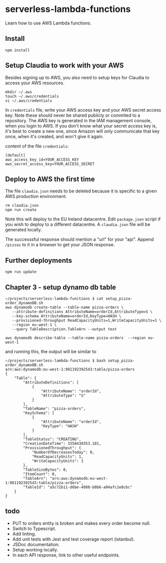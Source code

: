 # serverless-lambda-functions
Learn how to use AWS Lambda functions.

## Install
```
npm install
```

## Setup Claudia to work with your AWS
Besides signing up to AWS, you also need to setup keys for Claudia to access your AWS resources.

```
mkdir ~/.aws
touch ~/.aws/credentials
vi ~/.aws/credentials
```

In `credentials` file, write your AWS access key and your AWS secret access key. Note these should never be shared publicly or commited to a repository. The AWS key is generated in the IAM management console, when you login to AWS. If you don't know what your secret access key is, it's best to create a new one, since Amazon will only communicate that key once, when it's created, and won't give it again.

content of  the file `credentials`:
```
[default]
aws_access_key_id=YOUR_ACCESS_KEY
aws_secret_access_key=YOUR_ACCESS_SECRET
```

## Deploy to AWS the first time
The file `claudia.json` needs to be deleted because it is specific to a given AWS production environment.

```
rm claudia.json
npm run create
```

Note this will deploy to the EU Ireland datacentre. Edit `package.json` script if you wish to deploy to a different datacentre. A `claudia.json` file will be generated locally.

The successsful response should mention a "url" for your "api". Append `/pizzas` to it in a browser to get your JSON response.

## Further deployments
```
npm run update
```

## Chapter 3 - setup dynamo db table


```
~/projects/serverless-lambda-functions $ cat setup_pizza-order_dynamoDB.sh
aws dynamodb create-table --table-name pizza-orders \
   --attribute-definitions AttributeName=orderId,AttributeType=S \
   --key-schema AttributeName=orderId,KeyType=HASH \
   --provisioned-throughput ReadCapacityUnits=1,WriteCapacityUnits=1 \
   --region eu-west-1 \
   --query TableDescription.TableArn --output text

aws dynamodb describe-table --table-name pizza-orders  --region eu-west-1
```

and running this, the output will be similar to
```
~/projects/serverless-lambda-functions $ bash setup_pizza-order_dynamoDB.sh
arn:aws:dynamodb:eu-west-1:981192392543:table/pizza-orders
{
    "Table": {
        "AttributeDefinitions": [
            {
                "AttributeName": "orderId",
                "AttributeType": "S"
            }
        ],
        "TableName": "pizza-orders",
        "KeySchema": [
            {
                "AttributeName": "orderId",
                "KeyType": "HASH"
            }
        ],
        "TableStatus": "CREATING",
        "CreationDateTime": 1558430353.101,
        "ProvisionedThroughput": {
            "NumberOfDecreasesToday": 0,
            "ReadCapacityUnits": 1,
            "WriteCapacityUnits": 1
        },
        "TableSizeBytes": 0,
        "ItemCount": 0,
        "TableArn": "arn:aws:dynamodb:eu-west-1:981192392543:table/pizza-orders",
        "TableId": "a5c72b11-d6be-4988-b0b6-a04afc1e0cbc"
    }
}
```

## todo
- PUT to orders entity is broken and makes every order become null.
- Switch to Typescript.
- Add linting.
- Add unit tests with Jest and test coverage report (istanbul).
- JSDoc documentation.
- Setup working locally.
- In each API response, link to other useful endpoints.
